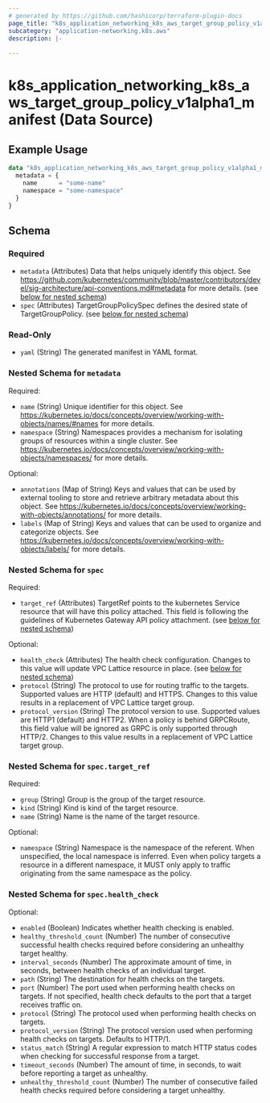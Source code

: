```yaml
---
# generated by https://github.com/hashicorp/terraform-plugin-docs
page_title: "k8s_application_networking_k8s_aws_target_group_policy_v1alpha1_manifest Data Source - terraform-provider-k8s"
subcategory: "application-networking.k8s.aws"
description: |-
  
---
```


# k8s_application_networking_k8s_aws_target_group_policy_v1alpha1_manifest (Data Source)



## Example Usage

```terraform
data "k8s_application_networking_k8s_aws_target_group_policy_v1alpha1_manifest" "example" {
  metadata = {
    name      = "some-name"
    namespace = "some-namespace"
  }
}
```

<!-- schema generated by tfplugindocs -->
## Schema

### Required

- `metadata` (Attributes) Data that helps uniquely identify this object. See https://github.com/kubernetes/community/blob/master/contributors/devel/sig-architecture/api-conventions.md#metadata for more details. (see [below for nested schema](#nestedatt--metadata))
- `spec` (Attributes) TargetGroupPolicySpec defines the desired state of TargetGroupPolicy. (see [below for nested schema](#nestedatt--spec))

### Read-Only

- `yaml` (String) The generated manifest in YAML format.

<a id="nestedatt--metadata"></a>
### Nested Schema for `metadata`

Required:

- `name` (String) Unique identifier for this object. See https://kubernetes.io/docs/concepts/overview/working-with-objects/names/#names for more details.
- `namespace` (String) Namespaces provides a mechanism for isolating groups of resources within a single cluster. See https://kubernetes.io/docs/concepts/overview/working-with-objects/namespaces/ for more details.

Optional:

- `annotations` (Map of String) Keys and values that can be used by external tooling to store and retrieve arbitrary metadata about this object. See https://kubernetes.io/docs/concepts/overview/working-with-objects/annotations/ for more details.
- `labels` (Map of String) Keys and values that can be used to organize and categorize objects. See https://kubernetes.io/docs/concepts/overview/working-with-objects/labels/ for more details.


<a id="nestedatt--spec"></a>
### Nested Schema for `spec`

Required:

- `target_ref` (Attributes) TargetRef points to the kubernetes Service resource that will have this policy attached.  This field is following the guidelines of Kubernetes Gateway API policy attachment. (see [below for nested schema](#nestedatt--spec--target_ref))

Optional:

- `health_check` (Attributes) The health check configuration.  Changes to this value will update VPC Lattice resource in place. (see [below for nested schema](#nestedatt--spec--health_check))
- `protocol` (String) The protocol to use for routing traffic to the targets. Supported values are HTTP (default) and HTTPS.  Changes to this value results in a replacement of VPC Lattice target group.
- `protocol_version` (String) The protocol version to use. Supported values are HTTP1 (default) and HTTP2. When a policy is behind GRPCRoute, this field value will be ignored as GRPC is only supported through HTTP/2.  Changes to this value results in a replacement of VPC Lattice target group.

<a id="nestedatt--spec--target_ref"></a>
### Nested Schema for `spec.target_ref`

Required:

- `group` (String) Group is the group of the target resource.
- `kind` (String) Kind is kind of the target resource.
- `name` (String) Name is the name of the target resource.

Optional:

- `namespace` (String) Namespace is the namespace of the referent. When unspecified, the local namespace is inferred. Even when policy targets a resource in a different namespace, it MUST only apply to traffic originating from the same namespace as the policy.


<a id="nestedatt--spec--health_check"></a>
### Nested Schema for `spec.health_check`

Optional:

- `enabled` (Boolean) Indicates whether health checking is enabled.
- `healthy_threshold_count` (Number) The number of consecutive successful health checks required before considering an unhealthy target healthy.
- `interval_seconds` (Number) The approximate amount of time, in seconds, between health checks of an individual target.
- `path` (String) The destination for health checks on the targets.
- `port` (Number) The port used when performing health checks on targets. If not specified, health check defaults to the port that a target receives traffic on.
- `protocol` (String) The protocol used when performing health checks on targets.
- `protocol_version` (String) The protocol version used when performing health checks on targets. Defaults to HTTP/1.
- `status_match` (String) A regular expression to match HTTP status codes when checking for successful response from a target.
- `timeout_seconds` (Number) The amount of time, in seconds, to wait before reporting a target as unhealthy.
- `unhealthy_threshold_count` (Number) The number of consecutive failed health checks required before considering a target unhealthy.
